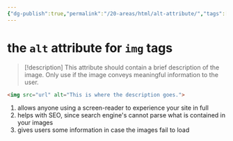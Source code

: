 ```yaml
---
{"dg-publish":true,"permalink":"/20-areas/html/alt-attribute/","tags":["note"]}
---
```



# the `alt` attribute for `img` tags

> [!description]
> This attribute should contain a brief description of the image. Only use if the image conveys meaningful information to the user.

```html
<img src="url" alt="This is where the description goes.">
```

1. allows anyone using a screen-reader to experience your site in full
2. helps with SEO, since search engine's cannot parse what is contained in your images
3. gives users some information in case the images fail to load
